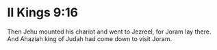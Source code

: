 # II Kings 9:16

Then Jehu mounted his chariot and went to Jezreel, for Joram lay there. And Ahaziah king of Judah had come down to visit Joram.
